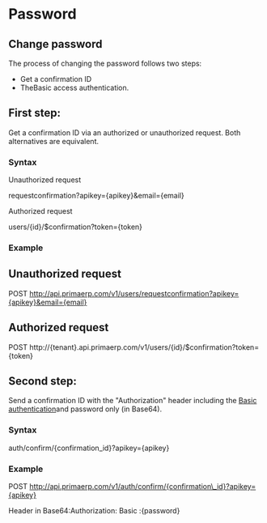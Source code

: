 Password
==

## Change password

The process of changing the password follows two steps:

- Get a confirmation ID
- TheBasic access authentication.

## First step:

Get a confirmation ID via an authorized or unauthorized request. Both alternatives are equivalent.

### Syntax

Unauthorized request

requestconfirmation?apikey={apikey}&email={email}

Authorized request

users/{id}/$confirmation?token={token}

### Example

## Unauthorized request

POST http://api.primaerp.com/v1/users/requestconfirmation?apikey={apikey}&email={email}

## Authorized request

POST http://{tenant}.api.primaerp.com/v1/users/{id}/$confirmation?token={token}

## Second step:

Send a confirmation ID with the "Authorization" header including the [Basic authentication](http://en.wikipedia.org/wiki/Basic_access_authentication)and password only (in Base64).

### Syntax

auth/confirm/{confirmation\_id}?apikey={apikey}

### Example

POST http://api.primaerp.com/v1/auth/confirm/{confirmation\_id}?apikey={apikey}

Header in Base64:Authorization: Basic :{password}
